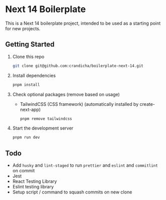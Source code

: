 # Next 14 Boilerplate

This is a Next 14 boilerplate project, intended to be used as a starting point for new projects.

## Getting Started

1. Clone this repo

    ``` bash
    git clone git@github.com:crandicha/boilerplate-next-14.git
    ```

2. Install dependencies

    ``` bash
    pnpm install
    ```

3. Check optional packages (remove based on usage)

    - TailwindCSS (CSS framework) (automatically installed by create-next-app)

      ``` bash
      pnpm remove tailwindcss
      ```

4. Start the development server

    ``` bash
    pnpm run dev
    ```

## Todo

- Add `husky` and `lint-staged` to run `prettier` and `eslint` and `commitlint` on commit
- Jest
- React Testing Library
- Eslint testing library
- Setup script / command to squash commits on new clone

